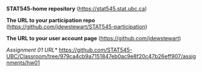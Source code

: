 
**STAT545-home repository** (https://stat545.stat.ubc.ca)

**The URL to your participation repo** (https://github.com/jdewstewart/STAT545-participation)

**The URL to your user account page** (https://github.com/jdewstewart)

*Assignment 01 URL** 
https://github.com/STAT545-UBC/Classroom/tree/979ca4cb9a7151847eb0ac9e8f20c47b26eff907/assignments/hw01
